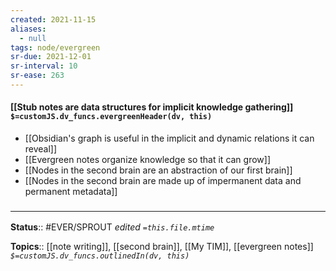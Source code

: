 ```yaml
---
created: 2021-11-15 
aliases:
  - null
tags: node/evergreen
sr-due: 2021-12-01
sr-interval: 10
sr-ease: 263
---
```


#### [[Stub notes are data structures for implicit knowledge gathering]] `$=customJS.dv_funcs.evergreenHeader(dv, this)`

- [[Obsidian's graph is useful in the implicit and dynamic relations it can reveal]]
- [[Evergreen notes organize knowledge so that it can grow]]
- [[Nodes in the second brain are an abstraction of our first brain]]
- [[Nodes in the second brain are made up of impermanent data and permanent metadata]]

### <hr class="footnote"/>

**Status**:: #EVER/SPROUT 
*edited `=this.file.mtime`*

**Topics**:: [[note writing]], [[second brain]], [[My TIM]], [[evergreen notes]]
*`$=customJS.dv_funcs.outlinedIn(dv, this)`*
